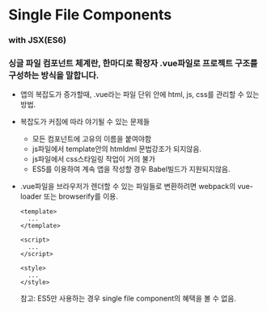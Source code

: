 <h1>
  Single File Components
</h1>

<h3>
  with JSX(ES6)
</h3>


<h3>싱글 파일 컴포넌트 체계란, 한마디로 확장자 .vue파일로 프로젝트 구조를 구성하는 방식을 말합니다.</h3>



- 앱의 복잡도가 증가할때, .vue라는 파일 단위 안에 html, js, css를 관리할 수 있는 방법.

- 복잡도가 커짐에 따라 야기될 수 있는 문제들

  - 모든 컴포넌트에 고유의 이름을 붙여야함
  - js파일에서 template안의 htmldml 문법강조가 되지않음.
  - js파일에서 css스타일링 작업이 거의 불가
  - ES5를 이용하여 계속 앱을 작성할 경우 Babel빌드가 지원되지않음.

- .vue파일을 브라우저가 렌더할 수 있는 파일들로 변환하려면 webpack의 vue-loader 또는 browserify를 이용.

  ```
  <template>
  	...
  </template>
  
  <script>
  	...
  </script>
  
  <style>
  	...
  </style>
  ```

  참고: ES5만 사용하는 경우 single file component의 혜택을 볼 수 없음.

